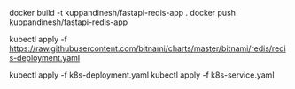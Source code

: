 


docker build -t kuppandinesh/fastapi-redis-app .
docker push kuppandinesh/fastapi-redis-app


kubectl apply -f https://raw.githubusercontent.com/bitnami/charts/master/bitnami/redis/redis-deployment.yaml


kubectl apply -f k8s-deployment.yaml
kubectl apply -f k8s-service.yaml